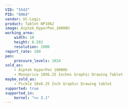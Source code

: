 ```yaml
---
VID: "5543"
PID: "0064"
vendor: UC-Logic
product: Tablet WP1062
image: Aiptek_HyperPen_10000U
working_area:
    width: 10
    height: 6.583
    resolution: 2000
report_rate: 100
pen:
    pressure_levels: 1024
sold_as:
    - Aiptek HyperPen 10000U
    - Monoprice 10X6.25 Inches Graphic Drawing Tablet
maybe_sold_as:
    - Pickle 10x6.25 Inch Graphic Drawing tablet
supported: true
supported_in:
    kernel: ">= 3.1"
---
```

